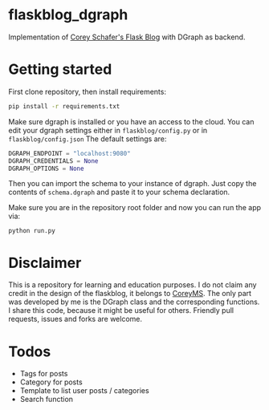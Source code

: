 # flaskblog_dgraph
Implementation of [Corey Schafer's Flask Blog](https://www.youtube.com/playlist?list=PL-osiE80TeTs4UjLw5MM6OjgkjFeUxCYH) with DGraph as backend.

# Getting started

First clone repository, then install requirements:

```bash
pip install -r requirements.txt
```

Make sure dgraph is installed or you have an access to the cloud.
You can edit your dgraph settings either in `flaskblog/config.py` or in `flaskblog/config.json`
The default settings are:

```python
DGRAPH_ENDPOINT = "localhost:9080"
DGRAPH_CREDENTIALS = None
DGRAPH_OPTIONS = None
```

Then you can import the schema to your instance of dgraph. Just copy the contents of `schema.dgraph` and paste it to your schema declaration. 

Make sure you are in the repository root folder and now you can run the app via:

```
python run.py
```

# Disclaimer

This is a repository for learning and education purposes. I do not claim any credit in the design of the flaskblog, it belongs to [CoreyMS](https://coreyms.com/). The only part was developed by me is the DGraph class and the corresponding functions. I share this code, because it might be useful for others. Friendly pull requests, issues and forks are welcome. 


# Todos

- Tags for posts
- Category for posts
- Template to list user posts / categories
- Search function